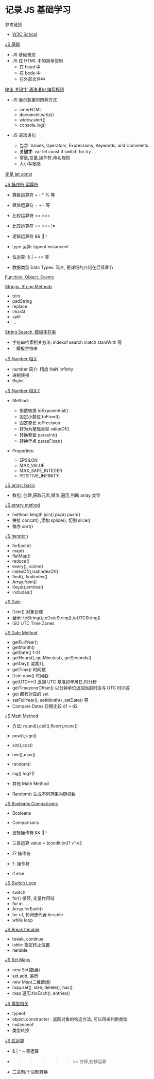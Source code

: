 # 记录 JS 基础学习

参考链接

- [W3C School](https://www.w3schools.com/js/default.asp)


[JS 基础](00JS.md)

- JS 基础概念
- JS 在 HTML 中的简单使用
    - 在 head 中
    - 在 body 中
    - 在外部文件中

[输出,关键字,语法语句,编写规则](01JS.md)

- JS 展示数据的四种方式
  - innerHTML
  - document.write()
  - widow.alert()
  - console.log()

- JS 语法语句
  - 包含: Values, Operators, Expressions, Keywords, and Comments.
  - **关键字**: var let const if switch for try ...
  - 常量,变量,操作符,命名规则
  - 大小写敏感

[变量 let const](02JS.md)

[JS 操作符,运算符](03JS.md)

  - 算数运算符 + - * % 等
  - 赋值运算符 = += 等
  - 比较运算符 == === 
  - 比较运算符 == === != 
  - 逻辑运算符 && || !
  - type 运算: typeof  instanceof
  - 位运算: & | ~ << 等

  - 数据类型 Data Types: 简介, 更详细的介绍在后续章节

[Function, Object, Events ](04JS.md)

[Strings, String Methods](05JS.md)
  - trim
  - padString
  - replace
  - charAt
  - split 
  - ...

[String Search, 模板字符串](06JS.md)

  - 字符串检索相关方法: indexof search match starsWith  等
  - `` 模板字符串


[JS Number 相关](07JS.md)

  - number 简介: 精度 NaN Infinity
  - 进制转换
  - BigInt

[JS Number 相关2](08JS.md)

  - Method: 
    - 指数转换 toExponential() 
    - 固定小数位 toFixed() 
    - 固定整长 toPrecision 
    - 转为为基础类型 valueOf()
    - 转换整型 parseInt()
    - 转换浮点 parseFloat()

  - Properites: 
    - EPSILON
    - MAX_VALUE
    - MAX_SAFE_INTEGER
    - POSITIVE_INFINITY

[JS array: basic](09JS.md)

  - 数组: 创建,获取元素,赋值,遍历,判断 array 类型
  
[JS arrary method](10JS.md)
  - method: length join() pop() push()
  - 拼接 concat() ,添加 splice(), 切割 slice()
  - 排序 sort() 

[JS Iteration](11JS.md)
  - forEach()
  - map()
  - flatMap()
  - reduce()
  - every(), some()
  - indexOf(),lastIndexOf()
  - find(), findIndex()
  - Array.from()
  - Keys(),entries()
  - includes()


[JS Date](12JS.md)
  - Date() 对象创建
  - 展示: toString(),toDateString(),toUTCString()
  - ISO UTC Time Zones

[JS Date Method](13JS.md)
  - getFullYear()
  - getMonth()
  - getDate() 1-31
  - getHours(), getMinutes(), getSeconds()
  - getDay() 星期几
  - getTime() 时间戳
  - Date.now() 时间戳
  - getUTC**() 返回 UTC 基准的年月日,时分秒
  - getTimezoneOffset() 以分钟单位返回当前时区与 UTC 时间差
  - get 都有对应的 set
  - setFullYear(), setMonth() ,setDate() 等
  - Compare Dates 日期比较 d1 > d2

[JS Math Method](14JS.md)
  - 方法: round(),ceil(),floor(),trunc()
  - pow(),sign()
  - sin(),cos()
  - min(),max()
  - random()
  - log() log2()
  - 其他 Math Method

  - Random() 生成不同范围内随机数


[JS Booleans Comparisons](15JS.md)
  - Booleans
  - Comparisons
  - 逻辑操作符 && || !
  - 三目运算 value = (condition)? v1:v2
  - ?? 操作符
  - ?. 操作符

  - if else

[JS Switch Loop](16JS.md)
  - switch
  - for() 循环, 变量作用域
  - for in
  - Array.forEach()
  - for of, 轮询迭代器 iterable
  - while loop

[JS Break Iterable](17JS.md)
  - break, continue
  - lable: 指定终止位置
  - Iterable

[JS Set Maps](18JS.md)
  - new Set(数组)
  - set.add, 遍历
  - new Map(二维数组)
  - map.set(), size, delete(), has()
  - map 遍历:forEach(), entries()

[JS 类型相关](19JS.md)
  - typeof
  - object.constructor : 返回对象的构造方法, 可以用来判断类型
  - instanceof
  - 类型转换

[JS 位运算](20JS.md)
  - & | ^ ~ 等运算
  - >> >>> << 左移,右移运算
  - 二进制/十进制转换

